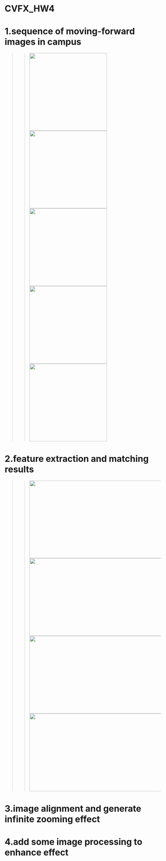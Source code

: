 # CVFX_HW4
  # 1.sequence of moving-forward images in campus
  >><img width="250" height="250" src="test1.jpg"/> <img width="250" height="250" src="test2.jpg"/> <img width="250" height="250" src="test3.jpg"/>
  >><img width="250" height="250" src="test4.jpg"/> <img width="250" height="250" src="test5.jpg"/>


  # 2.feature extraction and matching results
  >><img width="500" height="250" src="1_2.png"/> <img width="500" height="250" src="2_3.png"/> 
  >><img width="500" height="250" src="3_4.png"/> <img width="500" height="250" src="4_5.png"/>  
  # 3.image alignment and generate infinite zooming effect
  # 4.add some image processing to enhance effect
